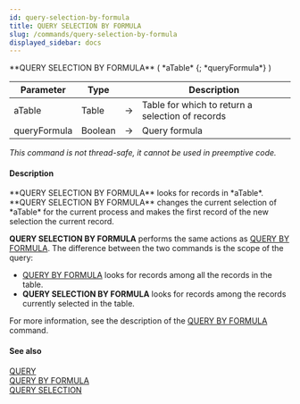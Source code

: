 ```yaml
---
id: query-selection-by-formula
title: QUERY SELECTION BY FORMULA
slug: /commands/query-selection-by-formula
displayed_sidebar: docs
---
```


<!--REF #_command_.QUERY SELECTION BY FORMULA.Syntax-->**QUERY SELECTION BY FORMULA** ( *aTable* {; *queryFormula*} )<!-- END REF-->
<!--REF #_command_.QUERY SELECTION BY FORMULA.Params-->
| Parameter | Type |  | Description |
| --- | --- | --- | --- |
| aTable | Table | &#8594;  | Table for which to return a selection of records |
| queryFormula | Boolean | &#8594;  | Query formula |

<!-- END REF-->

*This command is not thread-safe, it cannot be used in preemptive code.*


#### Description 

<!--REF #_command_.QUERY SELECTION BY FORMULA.Summary-->**QUERY SELECTION BY FORMULA** looks for records in *aTable*.<!-- END REF--> **QUERY SELECTION BY FORMULA** changes the current selection of *aTable* for the current process and makes the first record of the new selection the current record. 

**QUERY SELECTION BY FORMULA** performs the same actions as [QUERY BY FORMULA](query-by-formula.md). The difference between the two commands is the scope of the query:

* [QUERY BY FORMULA](query-by-formula.md) looks for records among all the records in the table.
* **QUERY SELECTION BY FORMULA** looks for records among the records currently selected in the table.

For more information, see the description of the [QUERY BY FORMULA](query-by-formula.md) command.

#### See also 

[QUERY](query.md)  
[QUERY BY FORMULA](query-by-formula.md)  
[QUERY SELECTION](query-selection.md)  